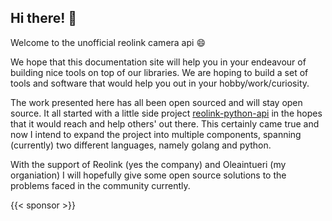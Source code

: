 ## Hi there! :wave:

Welcome to the unofficial reolink camera api :smile:

We hope that this documentation site will help you in your endeavour of building nice
tools on top of our libraries. We are hoping to build a set of tools and software that
would help you out in your hobby/work/curiosity.

The work presented here has all been open sourced and will stay open source. It all started with
a little side project [reolink-python-api](https://github.com/ReolinkClientAPI/reolink-python-api)
in the hopes that it would reach and help others' out there. This certainly came true and now I
intend to expand the project into multiple components, spanning (currently) two different
languages, namely golang and python. 

With the support of Reolink (yes the company) and Oleaintueri (my organiation) I will hopefully
give some open source solutions to the problems faced in the community currently.

{{< sponsor >}}

